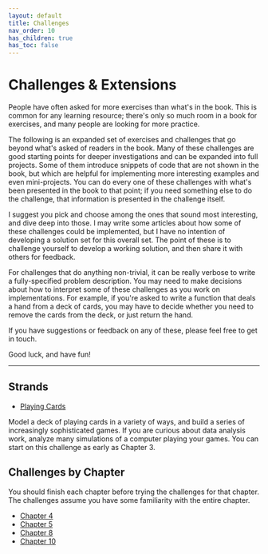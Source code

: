 ```yaml
---
layout: default
title: Challenges
nav_order: 10
has_children: true
has_toc: false
---
```


# Challenges & Extensions

People have often asked for more exercises than what's in the book. This is common for any learning resource; there's only so much room in a book for exercises, and many people are looking for more practice.

The following is an expanded set of exercises and challenges that go beyond what's asked of readers in the book. Many of these challenges are good starting points for deeper investigations and can be expanded into full projects. Some of them introduce snippets of code that are not shown in the book, but which are helpful for implementing more interesting examples and even mini-projects. You can do every one of these challenges with what's been presented in the book to that point; if you need something else to do the challenge, that information is presented in the challenge itself.

I suggest you pick and choose among the ones that sound most interesting, and dive deep into those. I may write some articles about how some of these challenges could be implemented, but I have no intention of developing a solution set for this overall set. The point of these is to challenge yourself to develop a working solution, and then share it with others for feedback.

For challenges that do anything non-trivial, it can be really verbose to write a fully-specified problem description. You may need to make decisions about how to interpret some of these challenges as you work on implementations. For example, if you're asked to write a function that deals a hand from a deck of cards, you may have to decide whether you need to remove the cards from the deck, or just return the hand.

If you have suggestions or feedback on any of these, please feel free to get in touch.

Good luck, and have fun!

---

## Strands

- [Playing Cards](../playing_cards/)

Model a deck of playing cards in a variety of ways, and build a series of increasingly sophisticated games. If you are curious about data analysis work, analyze many simulations of a computer playing your games. You can start on this challenge as early as Chapter 3.


## Challenges by Chapter

You should finish each chapter before trying the challenges for that chapter. The challenges assume you have some familiarity with the entire chapter.

- [Chapter 4](../chapter_4/)
- [Chapter 5](../chapter_5/)
- [Chapter 8](../chapter_8/)
- [Chapter 10](../chapter_10/)
